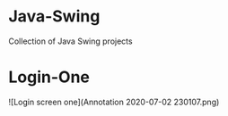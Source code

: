 # Java-Swing
Collection of Java Swing projects
<h1>Login-One</h1>
![Login screen one](Annotation 2020-07-02 230107.png)
